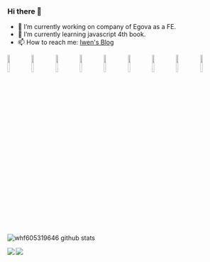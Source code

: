 ### Hi there 👋

<!--
**whf605319646/whf605319646** is a ✨ _special_ ✨ repository because its `README.md` (this file) appears on your GitHub profile.

Here are some ideas to get you started:

- 🔭 I’m currently working on ...
- 🌱 I’m currently learning ...
- 👯 I’m looking to collaborate on ...
- 🤔 I’m looking for help with ...
- 💬 Ask me about ...
- 📫 How to reach me: ...
- 😄 Pronouns: ...
- ⚡ Fun fact: ...
-->
- 🔭 I’m currently working on company of Egova as a FE.
- 🌱 I’m currently learning javascript 4th book.
- 📫 How to reach me: [Iwen's Blog](www.hfwang.win)

<code><img width="10%" src="https://www.vectorlogo.zone/logos/javascript/javascript-ar21.svg" /></code>
<code><img width="10%" src="https://www.vectorlogo.zone/logos/javascript/typescriptlang-ar21.svg" /></code>
<code><img width="10%" src="https://www.vectorlogo.zone/logos/vuejs/vuejs-ar21.svg" /></code>
<code><img width="10%" src="https://www.vectorlogo.zone/logos/nodejs/nodejs-ar21.svg" /></code>
<code><img width="10%" src="https://www.vectorlogo.zone/logos/nodejs/nodejs-ar21.svg" /></code>
<code><img width="10%" src="https://www.vectorlogo.zone/logos/json/json-ar21.svg" /></code>
<code><img width="10%" src="https://www.vectorlogo.zone/logos/mysql/mysql-ar21.svg" /></code>
<code><img width="10%" src="https://www.vectorlogo.zone/logos/git-scm/git-scm-ar21.svg" /></code>
<code><img width="10%" src="https://www.vectorlogo.zone/logos/jenkins/jenkins-ar21.svg" /></code>

![whf605319646 github stats](https://github-readme-stats.vercel.app/api?username=whf605319646&show_icons=true&hide_border=true)

<a href="https://github.com/whf605319646/cesiumlab">
  <img align="left" src="https://github-readme-stats.vercel.app/api/pin/?username=whf605319646&repo=cesiumlab" />
</a>

<a href="https://github.com/whf605319646/whf605319646.github.io">
  <img align="left" src="https://github-readme-stats.vercel.app/api/pin/?username=whf605319646&repo=whf605319646.github.io" />
</a>
